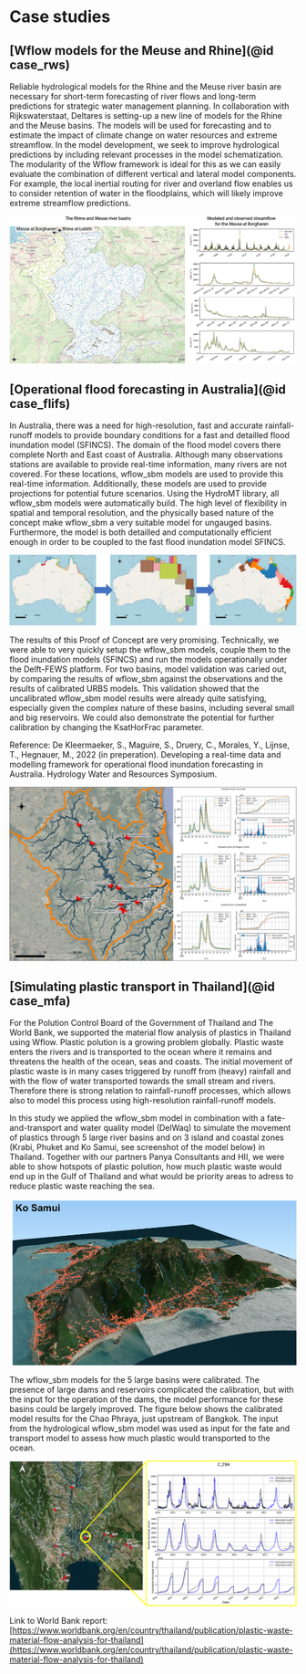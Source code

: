 # Case studies

## [Wflow models for the Meuse and Rhine](@id case_rws)

Reliable hydrological models for the Rhine and the Meuse river basin are necessary for
short-term forecasting of river flows and long-term predictions for strategic water management
planning. In collaboration with Rijkswaterstaat, Deltares is setting-up a new line of models
for the Rhine and the Meuse basins. The models will be used for forecasting and to estimate the
impact of climate change on water resources and extreme streamflow. In the model development,
we seek to improve hydrological predictions by including relevant processes in the model
schematization. The modularity of the Wflow framework is ideal for this as we can easily
evaluate the combination of different vertical and lateral model components. For example, the
local inertial routing for river and overland flow enables us to consider retention of water in
the floodplains, which will likely improve extreme streamflow predictions.

![fig_case_rws](../images/case_rhine_meuse.png)

## [Operational flood forecasting in Australia](@id case_flifs)

In Australia, there was a need for high-resolution, fast and accurate rainfall-runoff models to
provide boundary conditions for a fast and detailled flood inundation model (SFINCS). The
domain of the flood model covers there complete North and East coast of Australia. Although
many observations stations are available to provide real-time information, many rivers are not
covered. For these locations, wflow\_sbm models are used to provide this real-time information.
Additionally, these models are used to provide projections for potential future scenarios.
Using the HydroMT library, all wflow\_sbm models were automatically build. The high level of
flexibility in spatial and temporal resolution, and the physically based nature of the concept
make wflow\_sbm a very suitable model for ungauged basins. Furthermore, the model is both
detailled and computationally efficient enough in order to be coupled to the fast flood
inundation model SFINCS.

![fig_case_flifs](../images/case_flifs_1.png)

The results of this Proof of Concept are very promising. Technically, we were able to very
quickly setup the wflow\_sbm models, couple them to the flood inundation models (SFINCS) and
run the models operationally under the Delft-FEWS platform. For two basins, model validation
was caried out, by comparing the results of wflow\_sbm against the observations and the results
of calibrated URBS models. This validation showed that the uncalibrated wflow\_sbm model
results were already quite satisfying, especially given the complex nature of these basins,
including several small and big reservoirs. We could also demonstrate the potential for further
calibration by changing the KsatHorFrac parameter.

Reference: De Kleermaeker, S., Maguire, S., Druery, C., Morales, Y., Lijnse, T., Hegnauer, M.,
2022 (in preperation). Developing a real-time data and modelling framework for operational
flood inundation forecasting in Australia. Hydrology Water and Resources Symposium.

![fig_case_flifs](../images/case_flifs_2.png)

## [Simulating plastic transport in Thailand](@id case_mfa)

For the Polution Control Board of the Government of Thailand and The World Bank, we supported
the material flow analysis of plastics in Thailand using Wflow. Plastic polution is a growing
problem globally. Plastic waste enters the rivers and is transported to the ocean where it
remains and threatens the health of the ocean, seas and coasts. The initial movement of plastic
waste is in many cases triggered by runoff from (heavy) rainfall and with the flow of water
transported towards the small stream and rivers. Therefore there is strong relation to
rainfall-runoff processes, which allows also to model this process using high-resolution
rainfall-runoff models.

In this study we applied the wflow\_sbm model in combination with a fate-and-transport and
water quality model (DelWaq) to simulate the movement of plastics through 5 large river basins
and on 3 island and coastal zones (Krabi, Phuket and Ko Samui, see screenshot of the model
below) in Thailand. Together with our partners Panya Consultants and HII, we were able to show
hotspots of plastic polution, how much plastic waste would end up in the Gulf of Thailand and
what would be priority areas to adress to reduce plastic waste reaching the sea.

![fig_case_mfa](../images/case_mfa_1.png)

The wflow\_sbm models for the 5 large basins were calibrated. The presence of large dams and
reservoirs complicated the calibration, but with the input for the operation of the dams, the
model performance for these basins could be largely improved. The figure below shows the
calibrated model results for the Chao Phraya, just upstream of Bangkok. The input from the
hydrological wflow\_sbm model was used as input for the fate and transport model to assess how
much plastic would transported to the ocean.

![fig_case_mfa](../images/case_mfa_3.png)

Link to World Bank report:
[https://www.worldbank.org/en/country/thailand/publication/plastic-waste-material-flow-analysis-for-thailand](https://www.worldbank.org/en/country/thailand/publication/plastic-waste-material-flow-analysis-for-thailand)
